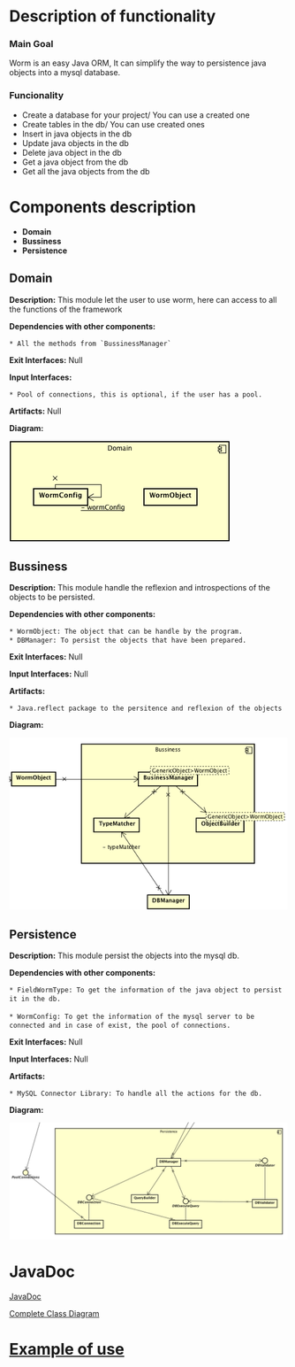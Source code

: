 # Description of functionality

### Main Goal
Worm is an easy Java ORM, It can simplify the way to persistence java objects into a mysql database.

### Funcionality
* Create a database for your project/ You can use a created one
* Create tables in the db/ You can use created ones
* Insert in java objects in the db
* Update java objects in the db
* Delete java object in the db
* Get a java object from the db
* Get all the java objects from the db

# Components description

* **Domain**
* **Bussiness**
* **Persistence**

## Domain

**Description:** This module let the user to use worm, here can access to all the functions of the framework 

**Dependencies with other components:**
    
    * All the methods from `BussinessManager`

**Exit Interfaces:** Null

**Input Interfaces:** 

    * Pool of connections, this is optional, if the user has a pool.

**Artifacts:** Null

**Diagram:**

![Domain-diagram](diagrams/Domain.png)

## Bussiness

**Description:** This module handle the reflexion and introspections of the objects to be persisted.

**Dependencies with other components:** 

    * WormObject: The object that can be handle by the program.
    * DBManager: To persist the objects that have been prepared.

**Exit Interfaces:** Null

**Input Interfaces:** Null

**Artifacts:** 
    
    * Java.reflect package to the persitence and reflexion of the objects

**Diagram:**

![Bussiness-diagram](diagrams/Bussiness.png)

## Persistence

**Description:** This module persist the objects into the mysql db.

**Dependencies with other components:** 
    
    * FieldWormType: To get the information of the java object to persist it in the db.

    * WormConfig: To get the information of the mysql server to be connected and in case of exist, the pool of connections.

**Exit Interfaces:** Null

**Input Interfaces:** Null

**Artifacts:** 
    
    * MySQL Connector Library: To handle all the actions for the db.

**Diagram:**

![Persistence-diagram](diagrams/Persistence.png)

# JavaDoc

[JavaDoc](Worm_documentation.zip)

[Complete Class Diagram](diagrams/Class-diagram.png)

# [Example of use](Example.md)

